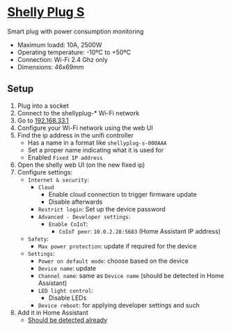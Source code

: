# [Shelly Plug S](https://www.shelly.cloud/en-nl/products/product-overview/shelly-plug-s)

Smart plug with power consumption monitoring

- Maximum loadd: 10A, 2500W
- Operating temperature: -10ºC to +50ºC
- Connection: Wi-Fi 2.4 Ghz only
- Dimensions: 46x69mm

## Setup
1. Plug into a socket
2. Connect to the shellyplug-* Wi-Fi network
3. Go to [192.168.33.1](http://192.168.33.1)
4. Configure your Wi-Fi network using the web UI
5. Find the ip address in the unifi controller
   - Has a name in a format like `shellyplug-s-000AAA`
   - Set a proper name indicating what it is used for
   - Enabled `Fixed IP address`
6. Open the shelly web UI (on the new fixed ip)
7. Configure settings:
   - `Internet & security`:
     - `Cloud`
       - Enable cloud connection to trigger firmware update
       - Disable afterwards
     - `Restrict login`: Set up the device password
     - `Advanced - Developer settings`:
       - `Enable CoIoT`:
         - `CoIoT peer`: `10.0.2.28:5683` (Home Assistant IP address)
   - `Safety`:
     - `Max power protection`: update if required for the device
   - `Settings`:
     - `Power on default mode`: choose based on the device
     - `Device name`: update
     - `Channel name`: same as `Device name` (should be detected in Home Assistant)
     - `LED light control`:
       - Disable LEDs
     - `Device reboot`: for applying developer settings and such
8. Add it in Home Assistant
   - [Should be detected already](https://my.home-assistant.io/redirect/integrations/)